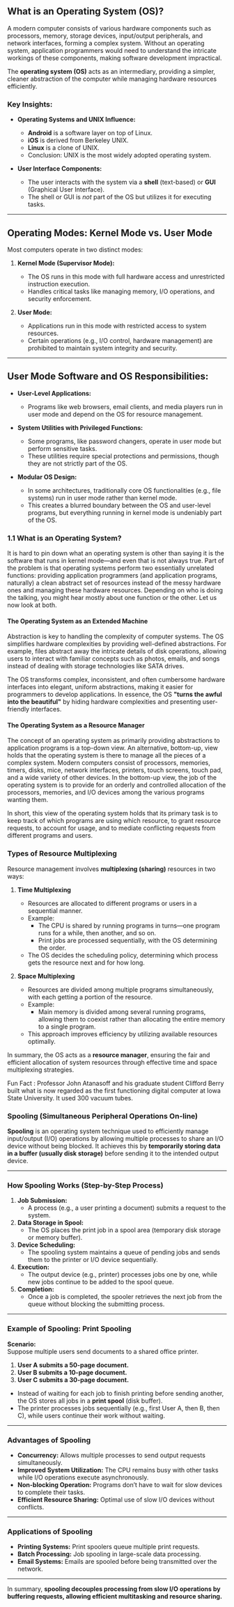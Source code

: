 ## **What is an Operating System (OS)?**

A modern computer consists of various hardware components such as processors, memory, storage devices, input/output peripherals, and network interfaces, forming a complex system. Without an operating system, application programmers would need to understand the intricate workings of these components, making software development impractical.

The **operating system (OS)** acts as an intermediary, providing a simpler, cleaner abstraction of the computer while managing hardware resources efficiently.

### **Key Insights:**

- **Operating Systems and UNIX Influence:**
    
    - **Android** is a software layer on top of Linux.
    - **iOS** is derived from Berkeley UNIX.
    - **Linux** is a clone of UNIX.
    - Conclusion: UNIX is the most widely adopted operating system.
- **User Interface Components:**

    - The user interacts with the system via a **shell** (text-based) or **GUI** (Graphical User Interface).
    - The shell or GUI is _not_ part of the OS but utilizes it for executing tasks.

---

## **Operating Modes: Kernel Mode vs. User Mode**

Most computers operate in two distinct modes:

1. **Kernel Mode (Supervisor Mode):**
    
    - The OS runs in this mode with full hardware access and unrestricted instruction execution.
    - Handles critical tasks like managing memory, I/O operations, and security enforcement.
2. **User Mode:**
    
    - Applications run in this mode with restricted access to system resources.
    - Certain operations (e.g., I/O control, hardware management) are prohibited to maintain system integrity and security.

---

## **User Mode Software and OS Responsibilities:**

- **User-Level Applications:**
    
    - Programs like web browsers, email clients, and media players run in user mode and depend on the OS for resource management.
- **System Utilities with Privileged Functions:**
    
    - Some programs, like password changers, operate in user mode but perform sensitive tasks.
    - These utilities require special protections and permissions, though they are not strictly part of the OS.
- **Modular OS Design:**
    
    - In some architectures, traditionally core OS functionalities (e.g., file systems) run in user mode rather than kernel mode.
    - This creates a blurred boundary between the OS and user-level programs, but everything running in kernel mode is undeniably part of the OS.


### 1.1 What is an Operating System?

It is hard to pin down what an operating system is other than saying it is the software that runs in kernel mode—and even that is not always true. Part of the problem is that operating systems perform two essentially unrelated functions: providing application programmers (and application programs, naturally) a clean abstract set of resources instead of the messy hardware ones and managing these hardware resources. Depending on who is doing the talking, you might hear mostly about one function or the other. Let us now look at both.

#### The Operating System as an Extended Machine

Abstraction is key to handling the complexity of computer systems. The OS simplifies hardware complexities by providing well-defined abstractions. For example, files abstract away the intricate details of disk operations, allowing users to interact with familiar concepts such as photos, emails, and songs instead of dealing with storage technologies like SATA drives.

The OS transforms complex, inconsistent, and often cumbersome hardware interfaces into elegant, uniform abstractions, making it easier for programmers to develop applications. In essence, the OS **"turns the awful into the beautiful"** by hiding hardware complexities and presenting user-friendly interfaces.

#### The Operating System as a Resource Manager

The concept of an operating system as primarily providing abstractions to application programs is a top-down view. An alternative, bottom-up, view holds that the operating system is there to manage all the pieces of a complex system. Modern computers consist of processors, memories, timers, disks, mice, network interfaces, printers, touch screens, touch pad, and a wide variety of other devices. In the bottom-up view, the job of the operating system is to provide for an orderly and controlled allocation of the processors, memories, and I/O devices among the various programs wanting them.

In short, this view of the operating system holds that its primary task is to keep track of which programs are using which resource, to grant resource requests, to account for usage, and to mediate conflicting requests from different programs and users.

### Types of Resource Multiplexing

Resource management involves **multiplexing (sharing)** resources in two ways:

1. **Time Multiplexing**
    
    - Resources are allocated to different programs or users in a sequential manner.
    - Example:
        - The CPU is shared by running programs in turns—one program runs for a while, then another, and so on.
        - Print jobs are processed sequentially, with the OS determining the order.
    - The OS decides the scheduling policy, determining which process gets the resource next and for how long.
2. **Space Multiplexing**
    
    - Resources are divided among multiple programs simultaneously, with each getting a portion of the resource.
    - Example:
        - Main memory is divided among several running programs, allowing them to coexist rather than allocating the entire memory to a single program.
    - This approach improves efficiency by utilizing available resources optimally.

In summary, the OS acts as a **resource manager**, ensuring the fair and efficient allocation of system resources through effective time and space multiplexing strategies.

Fun Fact : Professor John Atanasoff and his graduate student Clifford Berry built
what is now regarded as the first functioning digital computer at Iowa State University.
It used 300 vacuum tubes.

### Spooling (Simultaneous Peripheral Operations On-line)

**Spooling** is an operating system technique used to efficiently manage input/output (I/O) operations by allowing multiple processes to share an I/O device without being blocked. It achieves this by **temporarily storing data in a buffer (usually disk storage)** before sending it to the intended output device.

---

### How Spooling Works (Step-by-Step Process)

1. **Job Submission:**
    - A process (e.g., a user printing a document) submits a request to the system.
2. **Data Storage in Spool:**
    - The OS places the print job in a spool area (temporary disk storage or memory buffer).
3. **Device Scheduling:**
    - The spooling system maintains a queue of pending jobs and sends them to the printer or I/O device sequentially.
4. **Execution:**
    - The output device (e.g., printer) processes jobs one by one, while new jobs continue to be added to the spool queue.
5. **Completion:**
    - Once a job is completed, the spooler retrieves the next job from the queue without blocking the submitting process.

---

### Example of Spooling: Print Spooling

**Scenario:**  
Suppose multiple users send documents to a shared office printer.

1. **User A submits a 50-page document.**
2. **User B submits a 10-page document.**
3. **User C submits a 30-page document.**

- Instead of waiting for each job to finish printing before sending another, the OS stores all jobs in a **print spool** (disk buffer).
- The printer processes jobs sequentially (e.g., first User A, then B, then C), while users continue their work without waiting.

---

### Advantages of Spooling

- **Concurrency:** Allows multiple processes to send output requests simultaneously.
- **Improved System Utilization:** The CPU remains busy with other tasks while I/O operations execute asynchronously.
- **Non-blocking Operation:** Programs don’t have to wait for slow devices to complete their tasks.
- **Efficient Resource Sharing:** Optimal use of slow I/O devices without conflicts.

---

### Applications of Spooling

- **Printing Systems:** Print spoolers queue multiple print requests.
- **Batch Processing:** Job spooling in large-scale data processing.
- **Email Systems:** Emails are spooled before being transmitted over the network.

---

In summary, **spooling decouples processing from slow I/O operations by buffering requests, allowing efficient multitasking and resource sharing.**